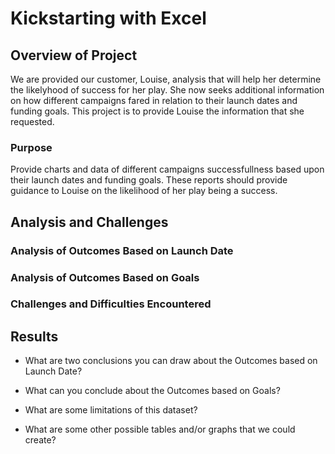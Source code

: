 # Kickstarting with Excel

## Overview of Project
We are provided our customer, Louise, analysis that will help her determine the likelyhood of success for her play.
She now seeks additional information on how different campaigns fared in relation to their launch dates and funding goals.
This project is to provide Louise the information that she requested.

### Purpose
Provide charts and data of different campaigns successfullness based upon their launch dates and funding goals.
These reports should provide guidance to Louise on the likelihood of her play being a success.

## Analysis and Challenges


### Analysis of Outcomes Based on Launch Date

### Analysis of Outcomes Based on Goals

### Challenges and Difficulties Encountered

## Results

- What are two conclusions you can draw about the Outcomes based on Launch Date?

- What can you conclude about the Outcomes based on Goals?

- What are some limitations of this dataset?

- What are some other possible tables and/or graphs that we could create?
